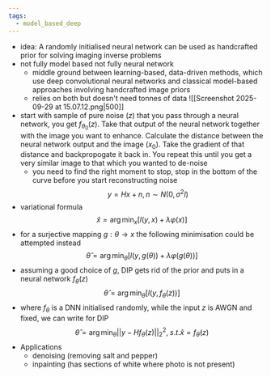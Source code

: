 ```yaml
---
tags:
  - model_based_deep
---
```

- idea: A randomly initialised neural network can be used as handcrafted prior for solving imaging inverse problems
- not fully model based not fully neural network
	- middle ground between learning-based, data-driven methods, which use deep convolutional neural networks and classical model-based approaches involving handcrafted image priors
	- relies on both but doesn't need tonnes of data
![[Screenshot 2025-09-29 at 15.07.12.png|500]]
- start with sample of pure noise ($z$) that you pass through a neural network, you get $f_{\theta _0}(z)$. Take that output of the neural network together with the image you want to enhance. Calculate the distance between the neural network output and the image ($x_0$). Take the gradient of that distance and backpropogate it back in. You repeat this until you get a very similar image to that which you wanted to de-noise 
	- you need to find the right moment to stop, stop in the bottom of the curve before you start reconstructing noise
$$
y = Hx + n, n \sim N(0, \sigma ^2 l)
$$
- variational formula
$$
\hat x = \arg \min _x [l(y,x)+\lambda \varphi (x)]
$$
- for a surjective mapping $g:\theta \rightarrow x$ the following minimisation could be attempted instead
$$
\hat \theta= \arg \min _\theta [l(y,g(\theta)) + \lambda \varphi (g(\theta))]
$$
- assuming a good choice of $g$, DIP gets rid of the prior and puts in a neural network $f_\theta (z)$ 
$$
\hat \theta= \arg \min _\theta [l(y,f_\theta (z))]
$$
- where $f_\theta$ is a DNN initialised randomly, while the input $z$ is AWGN and fixed, we can write for DIP
$$
\hat \theta = \arg \min _\theta ||y-Hf_\theta (z)||_2^2, \; s.t. \hat x = f_{\hat \theta}(z)
$$
- Applications
	- denoising (removing salt and pepper)
	- inpainting (has sections of white where photo is not present)